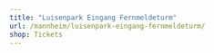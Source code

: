 ```yaml
---
title: "Luisenpark Eingang Fernmeldeturm"
url: /mannheim/luisenpark-eingang-fernmeldeturm/
shop: Tickets
---
```

